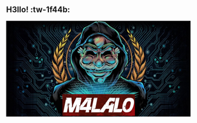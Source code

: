 ## H3llo! :tw-1f44b:

<p align="center">
<img src="images/m4lal0.jpg"
	alt="CRUD"
	width="500"
	style="float: center; margin-right: 5px;" />
</p>
<!--
**m4lal0/m4lal0** is a ✨ _special_ ✨ repository because its `README.md` (this file) appears on your GitHub profile.

Here are some ideas to get you started:

- 🔭 I’m currently working on ...
- 🌱 I’m currently learning ...
- 👯 I’m looking to collaborate on ...
- 🤔 I’m looking for help with ...
- 💬 Ask me about ...
- 📫 How to reach me: ...
- 😄 Pronouns: ...
- ⚡ Fun fact: ...
-->
